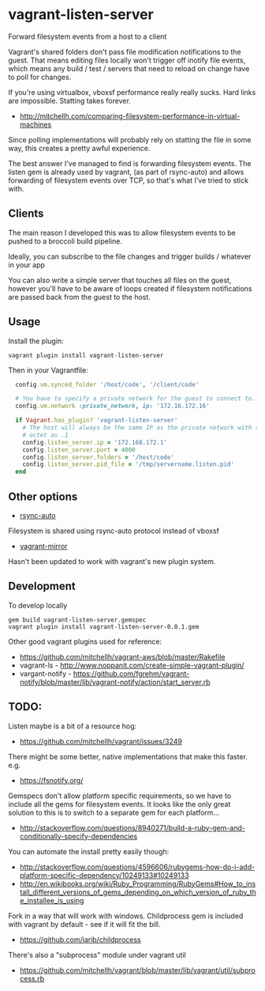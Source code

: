 # vagrant-listen-server

Forward filesystem events from a host to a client

Vagrant's shared folders don't pass file modification notifications to the
guest. That means editing files locally won't trigger off inotify file events,
which means any build / test / servers that need to reload on change have to
poll for changes.

If you're using virtualbox, vboxsf performance really really sucks. Hard links
are impossible. Statting takes forever.
 * http://mitchellh.com/comparing-filesystem-performance-in-virtual-machines

Since polling implementations will probably rely on statting the file in some
way, this creates a pretty awful experience.

The best answer I've managed to find is forwarding filesystem events. The
listen gem is already used by vagrant, (as part of rsync-auto) and allows
forwarding of filesystem events over TCP, so that's what I've tried to stick
with.


## Clients

The main reason I developed this was to allow filesystem events to be pushed
to a broccoli build pipeline.

Ideally, you can subscribe to the file changes and trigger builds / whatever in
your app

You can also write a simple server that touches all files on the guest, however
you'll have to be aware of loops created if filesystem notifications are passed
back from the guest to the host.


## Usage

Install the plugin:

`vagrant plugin install vagrant-listen-server`

Then in your Vagrantfile:

```ruby
  config.vm.synced_folder '/host/code', '/client/code'

  # You have to specify a private network for the guest to connect to.
  config.vm.network :private_network, ip: '172.16.172.16'

  if Vagrant.has_plugin? 'vagrant-listen-server'
    # The host will always be the same IP as the private network with the last
    # octet as .1
    config.listen_server.ip = '172.168.172.1'
    config.listen_server.port = 4000
    config.listen_server.folders = '/host/code'
    config.listen_server.pid_file = '/tmp/servername.listen.pid'
  end
```


## Other options

 * [rsync-auto](http://docs.vagrantup.com/v2/cli/rsync-auto.html)

Filesystem is shared using rsync-auto protocol instead of vboxsf

 * [vagrant-mirror](https://github.com/ingenerator/vagrant-mirror/)

Hasn't been updated to work with vagrant's new plugin system.


## Development

To develop locally
```
gem build vagrant-listen-server.gemspec
vagrant plugin install vagrant-listen-server-0.0.1.gem
```

Other good vagrant plugins used for reference:
 * https://github.com/mitchellh/vagrant-aws/blob/master/Rakefile
 * vagrant-ls - http://www.noppanit.com/create-simple-vagrant-plugin/
 * vargant-notify - https://github.com/fgrehm/vagrant-notify/blob/master/lib/vagrant-notify/action/start_server.rb


## TODO:

Listen maybe is a bit of a resource hog:
 * https://github.com/mitchellh/vagrant/issues/3249

There might be some better, native implementations that make this faster. e.g.
 * https://fsnotify.org/

Gemspecs don't allow platform specific requirements, so we have to include all
the gems for filesystem events. It looks like the only great solution to this
is to switch to a separate gem for each platform...
 * http://stackoverflow.com/questions/8940271/build-a-ruby-gem-and-conditionally-specify-dependencies

You can automate the install pretty easily though:
 * http://stackoverflow.com/questions/4596606/rubygems-how-do-i-add-platform-specific-dependency/10249133#10249133
 * http://en.wikibooks.org/wiki/Ruby_Programming/RubyGems#How_to_install_different_versions_of_gems_depending_on_which_version_of_ruby_the_installee_is_using

Fork in a way that will work with windows. Childprocess gem is included with
vagrant by default - see if it will fit the bill.
 * https://github.com/jarib/childprocess

There's also a "subprocess" module under vagrant util
 * https://github.com/mitchellh/vagrant/blob/master/lib/vagrant/util/subprocess.rb
